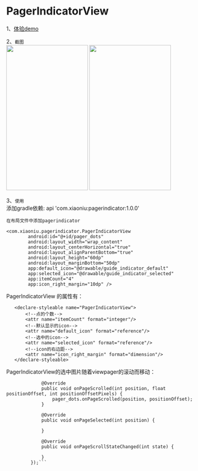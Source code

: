 # PagerIndicatorView

1、[体验demo](https://github.com/zhaozohar/PagerIndicatorView/tree/master/apk)

2、`截图`
<br/>
<img src="https://github.com/zhaozohar/PagerIndicatorView/blob/master/picture/v100/pic1.png" width=216 height=384 />
<img src="https://github.com/zhaozohar/PagerIndicatorView/blob/master/picture/v100/pic2.png" width=216 height=384 />

3、`使用`
 <br/>
    添加gradle依赖:    api 'com.xiaoniu:pagerindicator:1.0.0'
    
    在布局文件中添加pagerindicator
    
    <com.xiaoniu.pagerindicator.PagerIndicatorView
            android:id="@+id/pager_dots"
            android:layout_width="wrap_content"
            android:layout_centerHorizontal="true"
            android:layout_alignParentBottom="true"
            android:layout_height="60dp"
            android:layout_marginBottom="50dp"
            app:default_icon="@drawable/guide_indicator_default"
            app:selected_icon="@drawable/guide_indicator_selected"
            app:itemCount="4"
            app:icon_right_margin="10dp" />
    
  PagerIndicatorView 的属性有：
   
       <declare-styleable name="PagerIndicatorView">
           <!--点的个数-->
           <attr name="itemCount" format="integer"/>
           <!--默认显示的icon-->
           <attr name="default_icon" format="reference"/>
           <!--选中的icon-->
           <attr name="selected_icon" format="reference"/>
           <!--icon的右边距-->
           <attr name="icon_right_margin" format="dimension"/>
       </declare-styleable>
  
  PagerIndicatorView的选中图片随着viewpager的滚动而移动：
  ``` viewPager.addOnPageChangeListener(new ViewPager.OnPageChangeListener() {
               @Override
               public void onPageScrolled(int position, float positionOffset, int positionOffsetPixels) {
                   pager_dots.onPageScrolled(position, positionOffset);
               }
   
               @Override
               public void onPageSelected(int position) {
          
               }
   
               @Override
               public void onPageScrollStateChanged(int state) {
   
               }
           });```